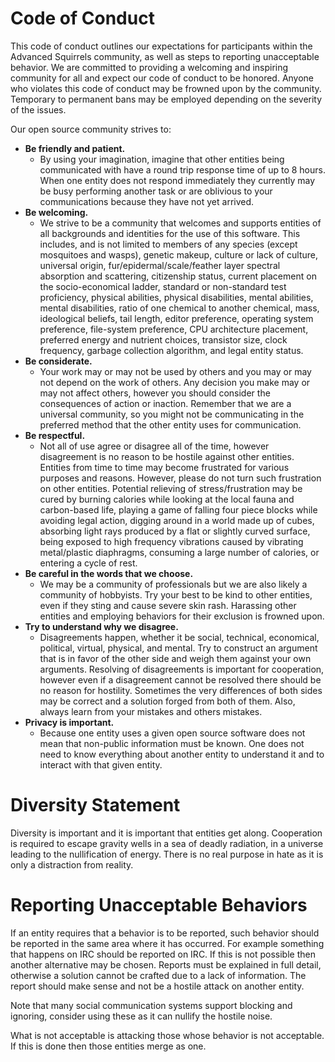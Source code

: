 # Code of Conduct

This code of conduct outlines our expectations for participants within the
Advanced Squirrels community, as well as steps to reporting unacceptable
behavior. We are committed to providing a welcoming and inspiring community for
all and expect our code of conduct to be honored. Anyone who violates this code
of conduct may be frowned upon by the community. Temporary to permanent bans
may be employed depending on the severity of the issues.

Our open source community strives to:

 * **Be friendly and patient.**
   * By using your imagination, imagine that other entities being communicated
     with have a round trip response time of up to 8 hours. When one entity
     does not respond immediately they currently may be busy performing another
     task or are oblivious to your communications because they have not yet
     arrived.
 * **Be welcoming.**
   * We strive to be a community that welcomes and supports entities of all
     backgrounds and identities for the use of this software. This includes,
     and is not limited to members of any species (except mosquitoes and
     wasps), genetic makeup, culture or lack of culture, universal origin,
     fur/epidermal/scale/feather layer spectral absorption and scattering,
     citizenship status, current placement on the socio-economical ladder,
     standard or non-standard test proficiency, physical abilities, physical
     disabilities, mental abilities, mental disabilities, ratio of one chemical
     to another chemical, mass, ideological beliefs, tail length, editor
     preference, operating system preference, file-system preference, CPU
     architecture placement, preferred energy and nutrient choices,
     transistor size, clock frequency, garbage collection algorithm, and legal
     entity status.
 * **Be considerate.**
   * Your work may or may not be used by others and you may or may not depend
     on the work of others. Any decision you make may or may not affect others,
     however you should consider the consequences of action or inaction.
     Remember that we are a universal community, so you might not be
     communicating in the preferred method that the other entity uses for
     communication.
 * **Be respectful.**
   * Not all of use agree or disagree all of the time, however disagreement is
     no reason to be hostile against other entities. Entities from time to time
     may become frustrated for various purposes and reasons. However, please
     do not turn such frustration on other entities. Potential relieving of
     stress/frustration may be cured by burning calories while looking at the
     local fauna and carbon-based life, playing a game of falling four piece
     blocks while avoiding legal action, digging around in a world made up of
     cubes, absorbing light rays produced by a flat or slightly curved surface,
     being exposed to high frequency vibrations caused by vibrating
     metal/plastic diaphragms, consuming a large number of calories, or
     entering a cycle of rest.
 * **Be careful in the words that we choose.**
   * We may be a community of professionals but we are also likely a
     community of hobbyists. Try your best to be kind to other entities, even
     if they sting and cause severe skin rash. Harassing other entities and
     employing behaviors for their exclusion is frowned upon.
 * **Try to understand why we disagree.**
   * Disagreements happen, whether it be social, technical, economical,
     political, virtual, physical, and mental. Try to construct an argument
     that is in favor of the other side and weigh them against your own
     arguments. Resolving of disagreements is important for cooperation,
     however even if a disagreement cannot be resolved there should be no
     reason for hostility. Sometimes the very differences of both sides may be
     correct and a solution forged from both of them. Also, always learn from
     your mistakes and others mistakes.
 * **Privacy is important.**
   * Because one entity uses a given open source software does not mean that
     non-public information must be known. One does not need to know everything
     about another entity to understand it and to interact with that given
     entity.

# Diversity Statement

Diversity is important and it is important that entities get along.
Cooperation is required to escape gravity wells in a sea of deadly radiation,
in a universe leading to the nullification of energy. There is no real purpose
in hate as it is only a distraction from reality.

# Reporting Unacceptable Behaviors

If an entity requires that a behavior is to be reported, such behavior should
be reported in the same area where it has occurred. For example something that
happens on IRC should be reported on IRC. If this is not possible then another
alternative may be chosen. Reports must be explained in full detail, otherwise
a solution cannot be crafted due to a lack of information. The report should
make sense and not be a hostile attack on another entity.

Note that many social communication systems support blocking and ignoring,
consider using these as it can nullify the hostile noise.

What is not acceptable is attacking those whose behavior is not acceptable. If
this is done then those entities merge as one.

